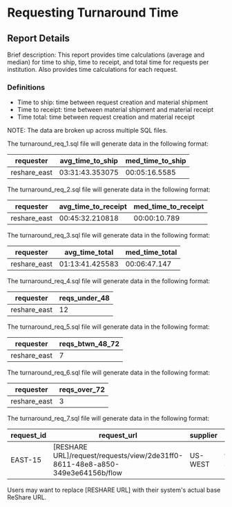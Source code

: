 # Requesting Turnaround Time

## Report Details

Brief description: This report provides time calculations (average and median) for time to ship, time to receipt, and total time for requests per institution.  Also provides time calculations for each request.

### Definitions

- Time to ship: time between request creation and material shipment
- Time to receipt: time between material shipment and material receipt
- Time total: time between request creation and material receipt 

NOTE: The data are broken up across multiple SQL files.

The turnaround_req_1.sql file will generate data in the following format:

|requester|avg\_time\_to\_ship|med\_time\_to\_ship|
|------------|------------|------------|
reshare_east|03:31:43.353075|00:05:16.5585


The turnaround_req_2.sql file will generate data in the following format:

|requester|avg\_time\_to\_receipt|med\_time\_to\_receipt|
|------------|------------|------------|
reshare_east|00:45:32.210818|00:00:10.789

The turnaround_req_3.sql file will generate data in the following format:

|requester|avg\_time\_total|med\_time\_total|
|------------|------------|------------|
reshare_east|01:13:41.425583|00:06:47.147


The turnaround_req_4.sql file will generate data in the following format:

|requester|reqs\_under\_48|
|------------|------------|
reshare_east|12|

The turnaround_req_5.sql file will generate data in the following format:

|requester|reqs\_btwn\_48\_72|
|------------|------------|
reshare_east|7|

The turnaround_req_6.sql file will generate data in the following format:

|requester|reqs\_over\_72|
|------------|------------|
reshare_east|3|

The turnaround_req_7.sql file will generate data in the following format:

|request\_id|request\_url|supplier|title|call\_number|barcode|created|shipped|received|time\_to\_ship|time\_to\_receipt|total\_time|
|------------|------------|------------|-----------------|------------|------------|------------|------------|------------|------------|------------|------------|
EAST-15|[RESHARE URL]/request/requests/view/2de31ff0-8611-48e8-a850-349e3e64156b/flow|US-WEST|Hamlet: father and son||39151001847314|2021-08-05 17:29:55|2021-08-05 18:48:30|2021-08-05 18:49:24|01:18:35.585|00:00:53.308|01:19:28.893|

Users may want to replace [RESHARE URL] with their system's actual base ReShare URL.
